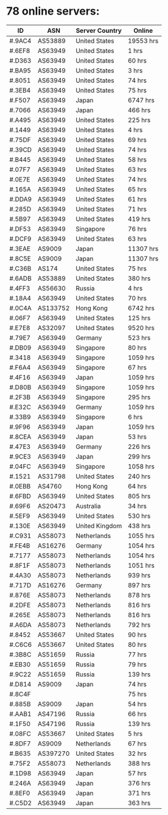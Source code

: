 # 78 online servers:

| ID | ASN | Server Country | Online |
| ------ | ------ | ------ | ------ |
| #.9AC4 | AS53889 | United States | 19553 hrs |
| #.6EF8 | AS63949 | United States | 1 hrs |
| #.D363 | AS63949 | United States | 60 hrs |
| #.BA95 | AS63949 | United States | 3 hrs |
| #.8051 | AS63949 | United States | 74 hrs |
| #.3EB4 | AS63949 | United States | 75 hrs |
| #.F507 | AS63949 | Japan | 6747 hrs |
| #.7066 | AS63949 | Japan | 466 hrs |
| #.A495 | AS63949 | United States | 225 hrs |
| #.1449 | AS63949 | United States | 4 hrs |
| #.75DF | AS63949 | United States | 69 hrs |
| #.39CD | AS63949 | United States | 74 hrs |
| #.B445 | AS63949 | United States | 58 hrs |
| #.07F7 | AS63949 | United States | 63 hrs |
| #.0E7E | AS63949 | United States | 74 hrs |
| #.165A | AS63949 | United States | 65 hrs |
| #.DDA9 | AS63949 | United States | 61 hrs |
| #.285D | AS63949 | United States | 71 hrs |
| #.5B97 | AS63949 | United States | 419 hrs |
| #.DF53 | AS63949 | Singapore | 76 hrs |
| #.DCF9 | AS63949 | United States | 63 hrs |
| #.3EAE | AS9009 | Japan | 11307 hrs |
| #.8C5E | AS9009 | Japan | 11307 hrs |
| #.C36B | AS174 | United States | 75 hrs |
| #.6ADB | AS53889 | United States | 380 hrs |
| #.4FF3 | AS56630 | Russia | 4 hrs |
| #.18A4 | AS63949 | United States | 70 hrs |
| #.0C4A | AS133752 | Hong Kong | 6742 hrs |
| #.06F7 | AS63949 | United States | 125 hrs |
| #.E7E8 | AS32097 | United States | 9520 hrs |
| #.79E7 | AS63949 | Germany | 523 hrs |
| #.DB09 | AS63949 | Singapore | 80 hrs |
| #.3418 | AS63949 | Singapore | 1059 hrs |
| #.F6A4 | AS63949 | Singapore | 67 hrs |
| #.4F16 | AS63949 | Japan | 1059 hrs |
| #.D80B | AS63949 | Singapore | 1059 hrs |
| #.2F3B | AS63949 | Singapore | 295 hrs |
| #.E32C | AS63949 | Germany | 1059 hrs |
| #.33B9 | AS63949 | Singapore | 6 hrs |
| #.9F96 | AS63949 | Japan | 1059 hrs |
| #.8CEA | AS63949 | Japan | 53 hrs |
| #.47E3 | AS63949 | Germany | 226 hrs |
| #.9CE3 | AS63949 | Japan | 299 hrs |
| #.04FC | AS63949 | Singapore | 1058 hrs |
| #.1521 | AS31798 | United States | 240 hrs |
| #.0EBB | AS4760 | Hong Kong | 64 hrs |
| #.6FBD | AS63949 | United States | 805 hrs |
| #.69F6 | AS20473 | Australia | 34 hrs |
| #.5EF9 | AS63949 | United States | 530 hrs |
| #.130E | AS63949 | United Kingdom | 438 hrs |
| #.C931 | AS58073 | Netherlands | 1055 hrs |
| #.FE4B | AS16276 | Germany | 1054 hrs |
| #.7177 | AS58073 | Netherlands | 1054 hrs |
| #.8F1F | AS58073 | Netherlands | 1051 hrs |
| #.4A30 | AS58073 | Netherlands | 939 hrs |
| #.717D | AS16276 | Germany | 897 hrs |
| #.876E | AS58073 | Netherlands | 878 hrs |
| #.2DFE | AS58073 | Netherlands | 816 hrs |
| #.265E | AS58073 | Netherlands | 816 hrs |
| #.A6DA | AS58073 | Netherlands | 792 hrs |
| #.8452 | AS53667 | United States | 90 hrs |
| #.C6C6 | AS53667 | United States | 80 hrs |
| #.3B8C | AS51659 | Russia | 77 hrs |
| #.EB30 | AS51659 | Russia | 79 hrs |
| #.9C22 | AS51659 | Russia | 139 hrs |
| #.D814 | AS9009 | Japan | 74 hrs |
| #.8C4F |  |  | 75 hrs |
| #.885B | AS9009 | Japan | 54 hrs |
| #.AAB1 | AS47196 | Russia | 66 hrs |
| #.1F50 | AS47196 | Russia | 139 hrs |
| #.08FC | AS53667 | United States | 5 hrs |
| #.8DF7 | AS9009 | Netherlands | 67 hrs |
| #.B635 | AS397270 | United States | 32 hrs |
| #.75F2 | AS58073 | Netherlands | 388 hrs |
| #.1D98 | AS63949 | Japan | 57 hrs |
| #.246A | AS63949 | Japan | 376 hrs |
| #.8EF0 | AS63949 | Japan | 371 hrs |
| #.C5D2 | AS63949 | Japan | 363 hrs |

